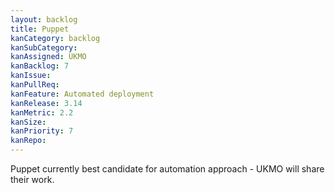 ```yaml
---
layout: backlog
title: Puppet
kanCategory: backlog
kanSubCategory:
kanAssigned: UKMO
kanBacklog: 7
kanIssue:
kanPullReq:
kanFeature: Automated deployment
kanRelease: 3.14
kanMetric: 2.2
kanSize:
kanPriority: 7
kanRepo:
---
```

Puppet currently best candidate for automation approach - UKMO will share their work.
